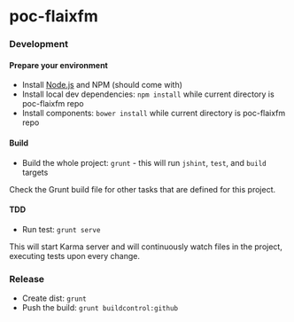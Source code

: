 poc-flaixfm
===========

### Development
#### Prepare your environment
* Install [Node.js](http://nodejs.org/) and NPM (should come with)
* Install local dev dependencies: `npm install` while current directory is poc-flaixfm repo
* Install components: `bower install` while current directory is poc-flaixfm repo

#### Build
* Build the whole project: `grunt` - this will run `jshint`, `test`, and `build` targets

Check the Grunt build file for other tasks that are defined for this project.

#### TDD
* Run test: `grunt serve`

This will start Karma server and will continuously watch files in the project, executing tests upon every change.

### Release
* Create dist: `grunt`
* Push the build: `grunt buildcontrol:github`